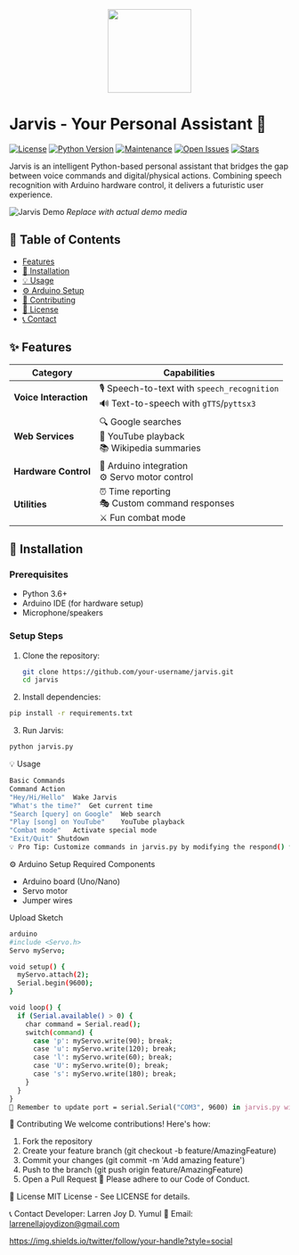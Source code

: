 <div align="center">
  <img height="150" src="https://media4.giphy.com/media/v1.Y2lkPTc5MGI3NjExbTA5OHpoeXd4cHprdXE0ZnJtaDZ5am1odjBjZTNndTk5dGRlNDRwZCZlcD12MV9pbnRlcm5hbF9naWZfYnlfaWQmY3Q9cw/F2H3JteHx9UrxcSZjv/giphy.gif"  />
</div>

# Jarvis - Your Personal Assistant 🤖

[![License](https://img.shields.io/badge/License-MIT-yellow.svg)](https://opensource.org/licenses/MIT)
[![Python Version](https://img.shields.io/badge/Python-3.6+-blue.svg)](https://www.python.org/downloads/)
[![Maintenance](https://img.shields.io/badge/Maintained%3F-yes-green.svg)](https://GitHub.com/your-username/your-repo/graphs/commit-activity)
[![Open Issues](https://img.shields.io/github/issues/your-username/jarvis)](https://github.com/your-username/jarvis/issues)
[![Stars](https://img.shields.io/github/stars/your-username/jarvis)](https://github.com/your-username/jarvis/stargazers)

Jarvis is an intelligent Python-based personal assistant that bridges the gap between voice commands and digital/physical actions. Combining speech recognition with Arduino hardware control, it delivers a futuristic user experience.

![Jarvis Demo](link-to-demo-gif-or-image.gif) *Replace with actual demo media*

## 🌟 Table of Contents
- [Features](#-features)
- [🚀 Installation](#-installation)
- [💡 Usage](#-usage)
- [⚙️ Arduino Setup](#️-arduino-setup)
- [🤝 Contributing](#-contributing)
- [📜 License](#-license)
- [📞 Contact](#-contact)

## ✨ Features

| Category         | Capabilities |
|------------------|-------------|
| **Voice Interaction** | 🎙️ Speech-to-text with `speech_recognition` <br> 🔊 Text-to-speech with `gTTS`/`pyttsx3` |
| **Web Services** | 🔍 Google searches <br> 🎵 YouTube playback <br> 📚 Wikipedia summaries |
| **Hardware Control** | 🤖 Arduino integration <br> ⚙️ Servo motor control |
| **Utilities** | ⏰ Time reporting <br> 🎭 Custom command responses <br> ⚔️ Fun combat mode |

## 🚀 Installation

### Prerequisites
- Python 3.6+
- Arduino IDE (for hardware setup)
- Microphone/speakers

### Setup Steps
1. Clone the repository:
   ```bash
   git clone https://github.com/your-username/jarvis.git
   cd jarvis
   ```
2. Install dependencies:
  ```bash
  pip install -r requirements.txt
  ```
3. Run Jarvis:
  ```bash
  python jarvis.py
  ```
💡 Usage
```bash
Basic Commands
Command	Action
"Hey/Hi/Hello"	Wake Jarvis
"What's the time?"	Get current time
"Search [query] on Google"	Web search
"Play [song] on YouTube"	YouTube playback
"Combat mode"	Activate special mode
"Exit/Quit"	Shutdown
💡 Pro Tip: Customize commands in jarvis.py by modifying the respond() function!
```
⚙️ Arduino Setup
Required Components
- Arduino board (Uno/Nano)
- Servo motor
- Jumper wires

Upload Sketch
```bash
arduino
#include <Servo.h>
Servo myServo;

void setup() {
  myServo.attach(2);
  Serial.begin(9600);
}

void loop() {
  if (Serial.available() > 0) {
    char command = Serial.read();
    switch(command) {
      case 'p': myServo.write(90); break;
      case 'u': myServo.write(120); break;
      case 'l': myServo.write(60); break;
      case 'U': myServo.write(0); break;
      case 's': myServo.write(180); break;
    }
  }
}
🔧 Remember to update port = serial.Serial("COM3", 9600) in jarvis.py with your actual port (check Arduino IDE).
```
🤝 Contributing
We welcome contributions! Here's how:

1. Fork the repository
2. Create your feature branch (git checkout -b feature/AmazingFeature)
3. Commit your changes (git commit -m 'Add amazing feature')
4. Push to the branch (git push origin feature/AmazingFeature)
5. Open a Pull Request
📜 Please adhere to our Code of Conduct.

📜 License
MIT License - See LICENSE for details.

📞 Contact
Developer: Larren Joy D. Yumul
📧 Email: larrenellajoydizon@gmail.com

https://img.shields.io/twitter/follow/your-handle?style=social
